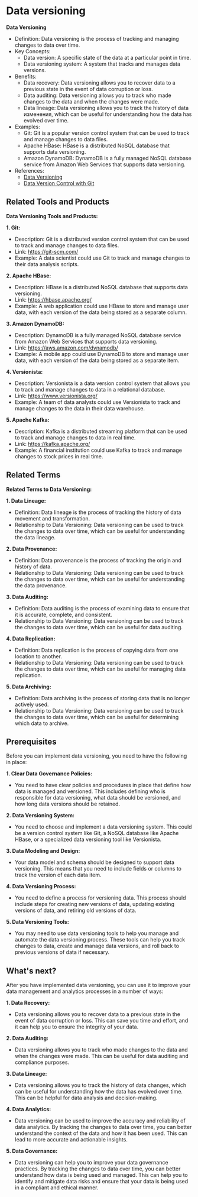 # Data versioning

**Data Versioning**

- Definition: Data versioning is the process of tracking and managing changes to data over time.
- Key Concepts:
  - Data version: A specific state of the data at a particular point in time.
  - Data versioning system: A system that tracks and manages data versions.
- Benefits:
  - Data recovery: Data versioning allows you to recover data to a previous state in the event of data corruption or loss.
  - Data auditing: Data versioning allows you to track who made changes to the data and when the changes were made.
  - Data lineage: Data versioning allows you to track the history of data изменения, which can be useful for understanding how the data has evolved over time.
- Examples:
  - Git: Git is a popular version control system that can be used to track and manage changes to data files.
  - Apache HBase: HBase is a distributed NoSQL database that supports data versioning.
  - Amazon DynamoDB: DynamoDB is a fully managed NoSQL database service from Amazon Web Services that supports data versioning.
- References:
  - [Data Versioning](https://en.wikipedia.org/wiki/Data_versioning)
  - [Data Version Control with Git](https://git-scm.com/book/en/v2/Git-and-Other-Systems-Data-Version-Control)

## Related Tools and Products

**Data Versioning Tools and Products:**

**1. Git:**

- Description: Git is a distributed version control system that can be used to track and manage changes to data files.
- Link: https://git-scm.com/
- Example: A data scientist could use Git to track and manage changes to their data analysis scripts.

**2. Apache HBase:**

- Description: HBase is a distributed NoSQL database that supports data versioning.
- Link: https://hbase.apache.org/
- Example: A web application could use HBase to store and manage user data, with each version of the data being stored as a separate column.

**3. Amazon DynamoDB:**

- Description: DynamoDB is a fully managed NoSQL database service from Amazon Web Services that supports data versioning.
- Link: https://aws.amazon.com/dynamodb/
- Example: A mobile app could use DynamoDB to store and manage user data, with each version of the data being stored as a separate item.

**4. Versionista:**

- Description: Versionista is a data version control system that allows you to track and manage changes to data in a relational database.
- Link: https://www.versionista.org/
- Example: A team of data analysts could use Versionista to track and manage changes to the data in their data warehouse.

**5. Apache Kafka:**

- Description: Kafka is a distributed streaming platform that can be used to track and manage changes to data in real time.
- Link: https://kafka.apache.org/
- Example: A financial institution could use Kafka to track and manage changes to stock prices in real time.

## Related Terms

**Related Terms to Data Versioning:**

**1. Data Lineage:**

- Definition: Data lineage is the process of tracking the history of data movement and transformation.
- Relationship to Data Versioning: Data versioning can be used to track the changes to data over time, which can be useful for understanding the data lineage.

**2. Data Provenance:**

- Definition: Data provenance is the process of tracking the origin and history of data.
- Relationship to Data Versioning: Data versioning can be used to track the changes to data over time, which can be useful for understanding the data provenance.

**3. Data Auditing:**

- Definition: Data auditing is the process of examining data to ensure that it is accurate, complete, and consistent.
- Relationship to Data Versioning: Data versioning can be used to track the changes to data over time, which can be useful for data auditing.

**4. Data Replication:**

- Definition: Data replication is the process of copying data from one location to another.
- Relationship to Data Versioning: Data versioning can be used to track the changes to data over time, which can be useful for managing data replication.

**5. Data Archiving:**

- Definition: Data archiving is the process of storing data that is no longer actively used.
- Relationship to Data Versioning: Data versioning can be used to track the changes to data over time, which can be useful for determining which data to archive.

## Prerequisites

Before you can implement data versioning, you need to have the following in place:

**1. Clear Data Governance Policies:**

- You need to have clear policies and procedures in place that define how data is managed and versioned. This includes defining who is responsible for data versioning, what data should be versioned, and how long data versions should be retained.

**2. Data Versioning System:**

- You need to choose and implement a data versioning system. This could be a version control system like Git, a NoSQL database like Apache HBase, or a specialized data versioning tool like Versionista.

**3. Data Modeling and Design:**

- Your data model and schema should be designed to support data versioning. This means that you need to include fields or columns to track the version of each data item.

**4. Data Versioning Process:**

- You need to define a process for versioning data. This process should include steps for creating new versions of data, updating existing versions of data, and retiring old versions of data.

**5. Data Versioning Tools:**

- You may need to use data versioning tools to help you manage and automate the data versioning process. These tools can help you track changes to data, create and manage data versions, and roll back to previous versions of data if necessary.

## What's next?

After you have implemented data versioning, you can use it to improve your data management and analytics processes in a number of ways:

**1. Data Recovery:**

- Data versioning allows you to recover data to a previous state in the event of data corruption or loss. This can save you time and effort, and it can help you to ensure the integrity of your data.

**2. Data Auditing:**

- Data versioning allows you to track who made changes to the data and when the changes were made. This can be useful for data auditing and compliance purposes.

**3. Data Lineage:**

- Data versioning allows you to track the history of data changes, which can be useful for understanding how the data has evolved over time. This can be helpful for data analysis and decision-making.

**4. Data Analytics:**

- Data versioning can be used to improve the accuracy and reliability of data analytics. By tracking the changes to data over time, you can better understand the context of the data and how it has been used. This can lead to more accurate and actionable insights.

**5. Data Governance:**

- Data versioning can help you to improve your data governance practices. By tracking the changes to data over time, you can better understand how data is being used and managed. This can help you to identify and mitigate data risks and ensure that your data is being used in a compliant and ethical manner.